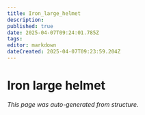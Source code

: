 ```yaml
---
title: Iron_large_helmet
description: 
published: true
date: 2025-04-07T09:24:01.785Z
tags: 
editor: markdown
dateCreated: 2025-04-07T09:23:59.204Z
---
```


# Iron large helmet

*This page was auto-generated from structure.*